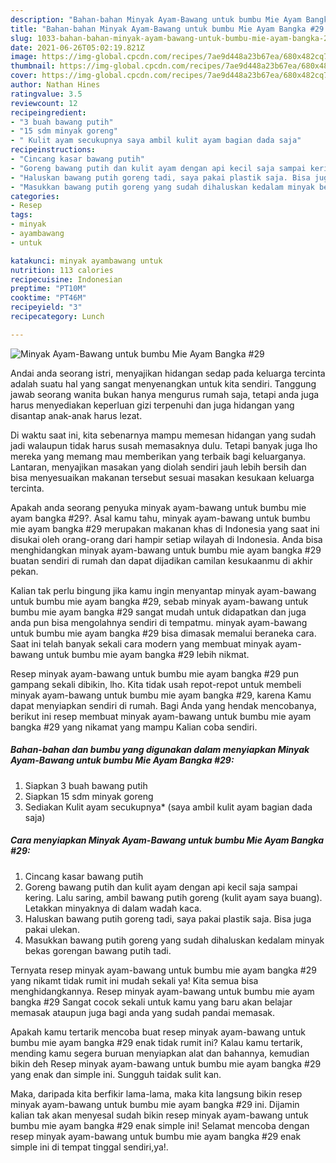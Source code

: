 ```yaml
---
description: "Bahan-bahan Minyak Ayam-Bawang untuk bumbu Mie Ayam Bangka #29 Sederhana Untuk Jualan"
title: "Bahan-bahan Minyak Ayam-Bawang untuk bumbu Mie Ayam Bangka #29 Sederhana Untuk Jualan"
slug: 1033-bahan-bahan-minyak-ayam-bawang-untuk-bumbu-mie-ayam-bangka-29-sederhana-untuk-jualan
date: 2021-06-26T05:02:19.821Z
image: https://img-global.cpcdn.com/recipes/7ae9d448a23b67ea/680x482cq70/minyak-ayam-bawang-untuk-bumbu-mie-ayam-bangka-29-foto-resep-utama.jpg
thumbnail: https://img-global.cpcdn.com/recipes/7ae9d448a23b67ea/680x482cq70/minyak-ayam-bawang-untuk-bumbu-mie-ayam-bangka-29-foto-resep-utama.jpg
cover: https://img-global.cpcdn.com/recipes/7ae9d448a23b67ea/680x482cq70/minyak-ayam-bawang-untuk-bumbu-mie-ayam-bangka-29-foto-resep-utama.jpg
author: Nathan Hines
ratingvalue: 3.5
reviewcount: 12
recipeingredient:
- "3 buah bawang putih"
- "15 sdm minyak goreng"
- " Kulit ayam secukupnya saya ambil kulit ayam bagian dada saja"
recipeinstructions:
- "Cincang kasar bawang putih"
- "Goreng bawang putih dan kulit ayam dengan api kecil saja sampai kering. Lalu saring, ambil bawang putih goreng (kulit ayam saya buang). Letakkan minyaknya di dalam wadah kaca."
- "Haluskan bawang putih goreng tadi, saya pakai plastik saja. Bisa juga pakai ulekan."
- "Masukkan bawang putih goreng yang sudah dihaluskan kedalam minyak bekas gorengan bawang putih tadi."
categories:
- Resep
tags:
- minyak
- ayambawang
- untuk

katakunci: minyak ayambawang untuk 
nutrition: 113 calories
recipecuisine: Indonesian
preptime: "PT10M"
cooktime: "PT46M"
recipeyield: "3"
recipecategory: Lunch

---
```



![Minyak Ayam-Bawang untuk bumbu Mie Ayam Bangka #29](https://img-global.cpcdn.com/recipes/7ae9d448a23b67ea/680x482cq70/minyak-ayam-bawang-untuk-bumbu-mie-ayam-bangka-29-foto-resep-utama.jpg)

Andai anda seorang istri, menyajikan hidangan sedap pada keluarga tercinta adalah suatu hal yang sangat menyenangkan untuk kita sendiri. Tanggung jawab seorang  wanita bukan hanya mengurus rumah saja, tetapi anda juga harus menyediakan keperluan gizi terpenuhi dan juga hidangan yang disantap anak-anak harus lezat.

Di waktu  saat ini, kita sebenarnya mampu memesan hidangan yang sudah jadi walaupun tidak harus susah memasaknya dulu. Tetapi banyak juga lho mereka yang memang mau memberikan yang terbaik bagi keluarganya. Lantaran, menyajikan masakan yang diolah sendiri jauh lebih bersih dan bisa menyesuaikan makanan tersebut sesuai masakan kesukaan keluarga tercinta. 



Apakah anda seorang penyuka minyak ayam-bawang untuk bumbu mie ayam bangka #29?. Asal kamu tahu, minyak ayam-bawang untuk bumbu mie ayam bangka #29 merupakan makanan khas di Indonesia yang saat ini disukai oleh orang-orang dari hampir setiap wilayah di Indonesia. Anda bisa menghidangkan minyak ayam-bawang untuk bumbu mie ayam bangka #29 buatan sendiri di rumah dan dapat dijadikan camilan kesukaanmu di akhir pekan.

Kalian tak perlu bingung jika kamu ingin menyantap minyak ayam-bawang untuk bumbu mie ayam bangka #29, sebab minyak ayam-bawang untuk bumbu mie ayam bangka #29 sangat mudah untuk didapatkan dan juga anda pun bisa mengolahnya sendiri di tempatmu. minyak ayam-bawang untuk bumbu mie ayam bangka #29 bisa dimasak memalui beraneka cara. Saat ini telah banyak sekali cara modern yang membuat minyak ayam-bawang untuk bumbu mie ayam bangka #29 lebih nikmat.

Resep minyak ayam-bawang untuk bumbu mie ayam bangka #29 pun gampang sekali dibikin, lho. Kita tidak usah repot-repot untuk membeli minyak ayam-bawang untuk bumbu mie ayam bangka #29, karena Kamu dapat menyiapkan sendiri di rumah. Bagi Anda yang hendak mencobanya, berikut ini resep membuat minyak ayam-bawang untuk bumbu mie ayam bangka #29 yang nikamat yang mampu Kalian coba sendiri.

<!--inarticleads1-->

##### Bahan-bahan dan bumbu yang digunakan dalam menyiapkan Minyak Ayam-Bawang untuk bumbu Mie Ayam Bangka #29:

1. Siapkan 3 buah bawang putih
1. Siapkan 15 sdm minyak goreng
1. Sediakan  Kulit ayam secukupnya* (saya ambil kulit ayam bagian dada saja)




<!--inarticleads2-->

##### Cara menyiapkan Minyak Ayam-Bawang untuk bumbu Mie Ayam Bangka #29:

1. Cincang kasar bawang putih
1. Goreng bawang putih dan kulit ayam dengan api kecil saja sampai kering. Lalu saring, ambil bawang putih goreng (kulit ayam saya buang). Letakkan minyaknya di dalam wadah kaca.
1. Haluskan bawang putih goreng tadi, saya pakai plastik saja. Bisa juga pakai ulekan.
1. Masukkan bawang putih goreng yang sudah dihaluskan kedalam minyak bekas gorengan bawang putih tadi.




Ternyata resep minyak ayam-bawang untuk bumbu mie ayam bangka #29 yang nikamt tidak rumit ini mudah sekali ya! Kita semua bisa menghidangkannya. Resep minyak ayam-bawang untuk bumbu mie ayam bangka #29 Sangat cocok sekali untuk kamu yang baru akan belajar memasak ataupun juga bagi anda yang sudah pandai memasak.

Apakah kamu tertarik mencoba buat resep minyak ayam-bawang untuk bumbu mie ayam bangka #29 enak tidak rumit ini? Kalau kamu tertarik, mending kamu segera buruan menyiapkan alat dan bahannya, kemudian bikin deh Resep minyak ayam-bawang untuk bumbu mie ayam bangka #29 yang enak dan simple ini. Sungguh taidak sulit kan. 

Maka, daripada kita berfikir lama-lama, maka kita langsung bikin resep minyak ayam-bawang untuk bumbu mie ayam bangka #29 ini. Dijamin kalian tak akan menyesal sudah bikin resep minyak ayam-bawang untuk bumbu mie ayam bangka #29 enak simple ini! Selamat mencoba dengan resep minyak ayam-bawang untuk bumbu mie ayam bangka #29 enak simple ini di tempat tinggal sendiri,ya!.

